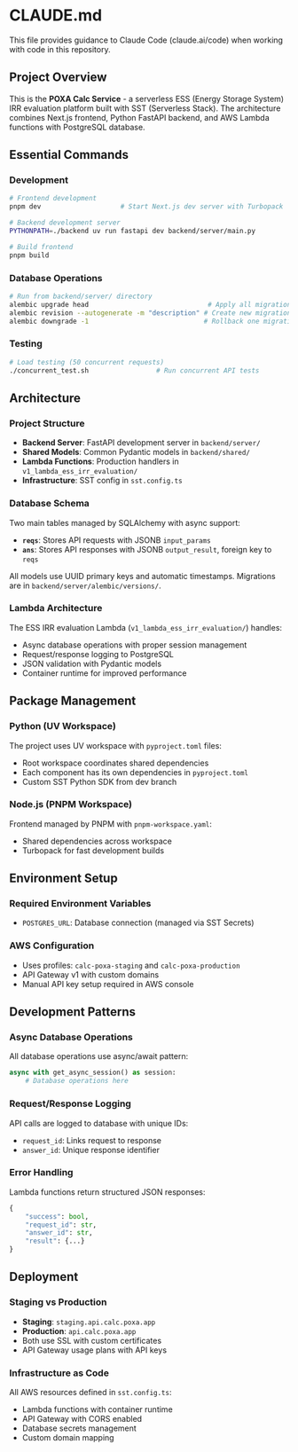 # CLAUDE.md

This file provides guidance to Claude Code (claude.ai/code) when working with code in this repository.

## Project Overview

This is the **POXA Calc Service** - a serverless ESS (Energy Storage System) IRR evaluation platform built with SST (Serverless Stack). The architecture combines Next.js frontend, Python FastAPI backend, and AWS Lambda functions with PostgreSQL database.

## Essential Commands

### Development

```bash
# Frontend development
pnpm dev                    # Start Next.js dev server with Turbopack

# Backend development server
PYTHONPATH=./backend uv run fastapi dev backend/server/main.py

# Build frontend
pnpm build
```

### Database Operations

```bash
# Run from backend/server/ directory
alembic upgrade head                              # Apply all migrations
alembic revision --autogenerate -m "description" # Create new migration
alembic downgrade -1                             # Rollback one migration
```

### Testing

```bash
# Load testing (50 concurrent requests)
./concurrent_test.sh                 # Run concurrent API tests
```

## Architecture

### Project Structure

- **Backend Server**: FastAPI development server in `backend/server/`
- **Shared Models**: Common Pydantic models in `backend/shared/`
- **Lambda Functions**: Production handlers in `v1_lambda_ess_irr_evaluation/`
- **Infrastructure**: SST config in `sst.config.ts`

### Database Schema

Two main tables managed by SQLAlchemy with async support:

- **`reqs`**: Stores API requests with JSONB `input_params`
- **`ans`**: Stores API responses with JSONB `output_result`, foreign key to `reqs`

All models use UUID primary keys and automatic timestamps. Migrations are in `backend/server/alembic/versions/`.

### Lambda Architecture

The ESS IRR evaluation Lambda (`v1_lambda_ess_irr_evaluation/`) handles:

- Async database operations with proper session management
- Request/response logging to PostgreSQL
- JSON validation with Pydantic models
- Container runtime for improved performance

## Package Management

### Python (UV Workspace)

The project uses UV workspace with `pyproject.toml` files:

- Root workspace coordinates shared dependencies
- Each component has its own dependencies in `pyproject.toml`
- Custom SST Python SDK from dev branch

### Node.js (PNPM Workspace)

Frontend managed by PNPM with `pnpm-workspace.yaml`:

- Shared dependencies across workspace
- Turbopack for fast development builds

## Environment Setup

### Required Environment Variables

- `POSTGRES_URL`: Database connection (managed via SST Secrets)

### AWS Configuration

- Uses profiles: `calc-poxa-staging` and `calc-poxa-production`
- API Gateway v1 with custom domains
- Manual API key setup required in AWS console

## Development Patterns

### Async Database Operations

All database operations use async/await pattern:

```python
async with get_async_session() as session:
    # Database operations here
```

### Request/Response Logging

API calls are logged to database with unique IDs:

- `request_id`: Links request to response
- `answer_id`: Unique response identifier

### Error Handling

Lambda functions return structured JSON responses:

```python
{
    "success": bool,
    "request_id": str,
    "answer_id": str,
    "result": {...}
}
```

## Deployment

### Staging vs Production

- **Staging**: `staging.api.calc.poxa.app`
- **Production**: `api.calc.poxa.app`
- Both use SSL with custom certificates
- API Gateway usage plans with API keys

### Infrastructure as Code

All AWS resources defined in `sst.config.ts`:

- Lambda functions with container runtime
- API Gateway with CORS enabled
- Database secrets management
- Custom domain mapping
